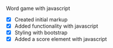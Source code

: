 
Word game with javascript
- [x] Created initial markup
- [x] Added functionality with javascript
- [x] Styling with bootstrap 
- [x] Added a score element with javascript
